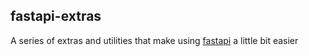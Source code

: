 fastapi-extras
---------------
A series of extras and utilities that make using 
[fastapi](https://github.com/tiangolo/fastapi) a little bit easier
